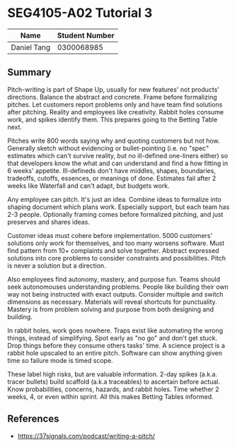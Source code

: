 # SEG4105-A02 Tutorial 3

|Name|Student Number|
|---|---|
|Daniel Tang|0300068985|

## Summary

Pitch-writing is part of Shape Up, usually for new features' not products' directions. Balance the abstract and concrete. Frame before formalizing pitches. Let customers report problems only and have team find solutions after pitching. Reality and employees like creativity. Rabbit holes consume work, and spikes identify them. This prepares going to the Betting Table next.

Pitches write 800 words saying why and quoting customers but not how. Generally sketch without evidencing or bullet-pointing (i.e. no "spec" estimates which can't survive reality, but no ill-defined one-liners either) so that developers know the what and can understand and find a how fitting in 6 weeks' appetite. Ill-defineds don't have middles, shapes, boundaries, tradeoffs, cutoffs, essences, or meanings of done. Estimates fail after 2 weeks like Waterfall and can't adapt, but budgets work.

Any employee can pitch. It's just an idea. Combine ideas to formalize into shaping document which plans work. Especially support, but each team has 2-3 people. Optionally framing comes before formalized pitching, and just preserves and shares ideas.

Customer ideas must cohere before implementation. 5000 customers' solutions only work for themselves, and too many worsens software. Must find pattern from 10+ complaints and solve together. Abstract expressed solutions into core problems to consider constraints and possibilities. Pitch is never a solution but a direction.

Also employees find autonomy, mastery, and purpose fun. Teams should seek autonomouses understanding problems. People like building their own way not being instructed with exact outputs. Consider multiple and switch dimensions as necessary. Materials will reveal shortcuts for punctuality. Mastery is from problem solving and purpose from both designing and building.

In rabbit holes, work goes nowhere. Traps exist like automating the wrong things, instead of simplifying. Spot early as "no go" and don't get stuck. Drop things before they consume others tasks' time. A science project is a rabbit hole upscaled to an entire pitch. Software can show anything given time so failure mode is timed scope.

These label high risks, but are valuable information. 2-day spikes (a.k.a. tracer bullets) build scaffold (a.k.a traceables) to ascertain before actual. Know probabilities, concerns, hazards, and rabbit holes. Time whether 2 weeks, 4, or even within sprint. All this makes Betting Tables informed.

## References

- https://37signals.com/podcast/writing-a-pitch/
